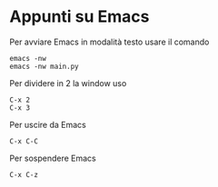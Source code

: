 # Appunti su Emacs

Per avviare Emacs in modalità testo usare il comando

```
emacs -nw
emacs -nw main.py
```
Per dividere in 2 la window uso

```
C-x 2 
C-x 3
```

Per uscire da Emacs

```
C-x C-C
```
Per sospendere Emacs
```
C-x C-z
```

